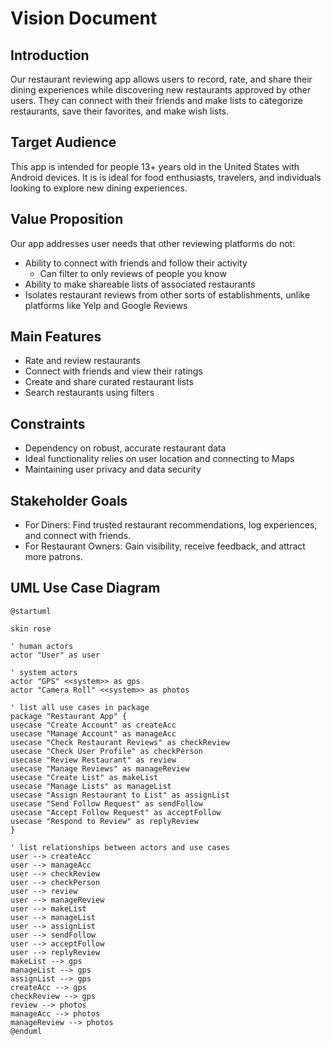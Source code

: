 # Vision Document

## Introduction

Our restaurant reviewing app allows users to record, rate, and share their dining experiences while discovering new restaurants approved by other users. 
They can connect with their friends and make lists to categorize restaurants, save their favorites, and make wish lists.

## Target Audience

This app is intended for people 13+ years old in the United States with Android devices.
It is is ideal for food enthusiasts, travelers, and individuals looking to explore new dining experiences.

## Value Proposition
Our app addresses user needs that other reviewing platforms do not:
* Ability to connect with friends and follow their activity
  * Can filter to only reviews of people you know
* Ability to make shareable lists of associated restaurants
* Isolates restaurant reviews from other sorts of establishments, unlike platforms like Yelp and Google Reviews

## Main Features
* Rate and review restaurants
* Connect with friends and view their ratings
* Create and share curated restaurant lists
* Search restaurants using filters

## Constraints
* Dependency on robust, accurate restaurant data
* Ideal functionality relies on user location and connecting to Maps
* Maintaining user privacy and data security

## Stakeholder Goals
* For Diners: Find trusted restaurant recommendations, log experiences, and connect with friends.
* For Restaurant Owners: Gain visibility, receive feedback, and attract more patrons.

## UML Use Case Diagram

```plantuml
@startuml

skin rose

' human actors
actor "User" as user

' system actors
actor "GPS" <<system>> as gps
actor "Camera Roll" <<system>> as photos

' list all use cases in package 
package "Restaurant App" {
usecase "Create Account" as createAcc
usecase "Manage Account" as manageAcc
usecase "Check Restaurant Reviews" as checkReview
usecase "Check User Profile" as checkPerson
usecase "Review Restaurant" as review
usecase "Manage Reviews" as manageReview
usecase "Create List" as makeList
usecase "Manage Lists" as manageList
usecase "Assign Restaurant to List" as assignList
usecase "Send Follow Request" as sendFollow
usecase "Accept Follow Request" as acceptFollow
usecase "Respond to Review" as replyReview
}

' list relationships between actors and use cases 
user --> createAcc
user --> manageAcc
user --> checkReview
user --> checkPerson
user --> review
user --> manageReview
user --> makeList
user --> manageList
user --> assignList
user --> sendFollow
user --> acceptFollow
user --> replyReview
makeList --> gps
manageList --> gps
assignList --> gps
createAcc --> gps
checkReview --> gps
review --> photos
manageAcc --> photos
manageReview --> photos
@enduml
```